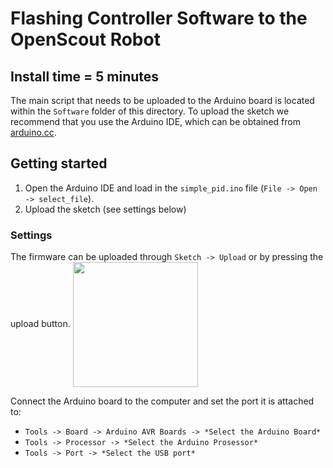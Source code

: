 # Flashing Controller Software to the OpenScout Robot

## Install time = 5 minutes

The main script that needs to be uploaded to the Arduino board is located within the `Software` folder of this directory. To upload the sketch we recommend that you use the Arduino IDE, which can be obtained from [arduino.cc](https://www.arduino.cc/en/software).

## Getting started

1. Open the Arduino IDE and load in the `simple_pid.ino` file (`File -> Open -> select_file`).
1. Upload the sketch (see settings below)

### Settings

The firmware can be uploaded through `Sketch -> Upload` or by pressing the upload button.
<img align="center" width="200" src="../Documentation/Images/upload.png" />

Connect the Arduino board to the computer and set the port it is attached to:
  
- `Tools -> Board -> Arduino AVR Boards -> *Select the Arduino Board*`
- `Tools -> Processor -> *Select the Arduino Prosessor*`
- `Tools -> Port -> *Select the USB port*`
